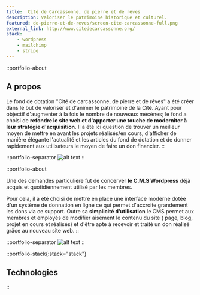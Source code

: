 ```yaml
---
title:  Cité de Carcassonne, de pierre et de rêves
description: Valoriser le patrimoine historique et culturel.
featured: de-pierre-et-de-reves/screen-cite-carcassonne-full.png
external_link: http://www.citedecarcassonne.org/
stack:
    - wordpress
    - mailchimp
    - stripe
---
```



::portfolio-about

## A propos
Le fond de dotation "Cité de carcassonne, de pierre et de rêves" a été créer dans le but de valoriser et d'animer le patrimoine de la Cité. Ayant pour objectif d'augmenter à la fois le nombre de nouveaux mécènes; le fond a choisi de **refondre le site web et d'apporter une touche de moderniter à leur stratégie d'acquisition**. Il a été ici question de trouver un meilleur moyen de mettre en avant les projets réalisés/en cours, d'afficher de manière élégante l'actualité et les articles du fond de dotation et de donner rapidement aux utilisateurs le moyen de faire un don financier.
::

::portfolio-separator
![alt text](/img/portfolio/de-pierre-et-de-reves/screen-cite-carcassonne.png)
::



::portfolio-about

Une des demandes particulière fut de concerver **le C.M.S Wordpress** déjà acquis et quotidiennement utilisé par les membres.

Pour cela, il a été choisi de mettre en place une interface moderne dotée d'un système de donnation en ligne ce qui permet d'accroite grandement les dons via ce support.
Outre sa **simplicité d’utilisation** le CMS permet aux membres et employés de modifier aisément le contenu du site ( page, blog, projet en cours et réalisés) et d'être apte à recevoir et traité un don réalisé grâce au nouveau site web.
::

::portfolio-separator
![alt text](/img/portfolio/de-pierre-et-de-reves/screen-cite-carcassonne-full.png)
::



::portfolio-stack{:stack="stack"}

## Technologies

::
